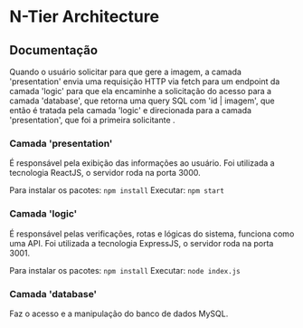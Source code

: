 # N-Tier Architecture

## Documentação

Quando o usuário solicitar para que gere a imagem, a camada 'presentation' envia uma requisição HTTP via fetch para um endpoint da camada 'logic' para que ela encaminhe a solicitação do acesso para a camada 'database', que retorna uma query SQL com 'id | imagem', que então é tratada pela camada 'logic' e direcionada para a camada 'presentation', que foi a primeira solicitante .

### Camada 'presentation'

É responsável pela exibição das informações ao usuário. Foi utilizada a tecnologia ReactJS, o servidor roda na porta 3000.

Para instalar os pacotes: `npm install`
Executar: `npm start`

### Camada 'logic'

É responsável pelas verificações, rotas e lógicas do sistema, funciona como uma API. Foi utilizada a tecnologia ExpressJS, o servidor roda na porta 3001.

Para instalar os pacotes: `npm install`
Executar: `node index.js`

### Camada 'database'

Faz o acesso e a manipulação do banco de dados MySQL.
